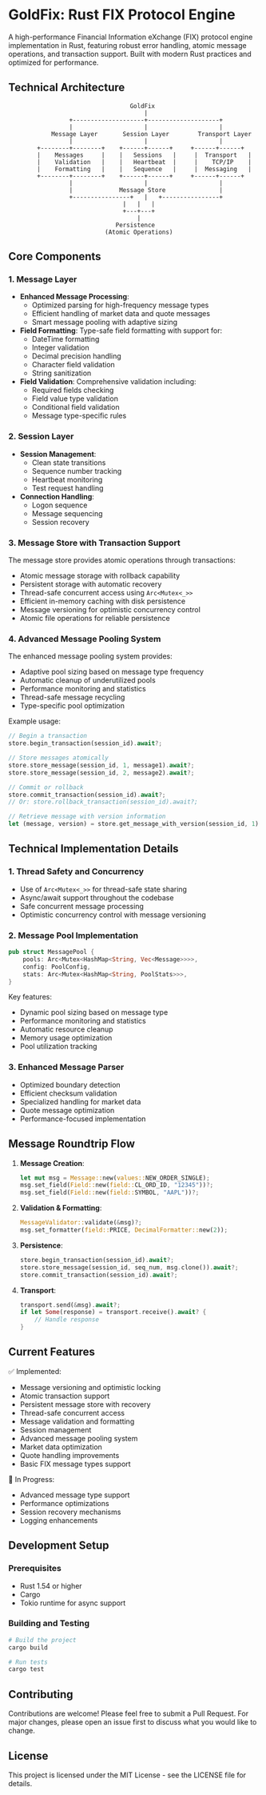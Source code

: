 # GoldFix: Rust FIX Protocol Engine

A high-performance Financial Information eXchange (FIX) protocol engine implementation in Rust, featuring robust error handling, atomic message operations, and transaction support. Built with modern Rust practices and optimized for performance.

## Technical Architecture

```
                                  GoldFix
                                      |
                 +--------------------+--------------------+
                 |                    |                    |
            Message Layer       Session Layer        Transport Layer
                 |                    |                    |
        +--------+--------+    +------+------+     +------+------+
        |    Messages     |    |   Sessions   |     |  Transport   |
        |    Validation   |    |   Heartbeat  |     |    TCP/IP    |
        |    Formatting   |    |   Sequence   |     |  Messaging   |
        +--------+--------+    +------+------+     +------+------+
                 |                    |                    |
                 |             Message Store               |
                 +----------------+   |   +----------------+
                                |   |   |
                                +---+---+
                                    |
                              Persistence
                           (Atomic Operations)
```

## Core Components

### 1. Message Layer
- **Enhanced Message Processing**: 
  - Optimized parsing for high-frequency message types
  - Efficient handling of market data and quote messages
  - Smart message pooling with adaptive sizing
- **Field Formatting**: Type-safe field formatting with support for:
  - DateTime formatting
  - Integer validation
  - Decimal precision handling
  - Character field validation
  - String sanitization
- **Field Validation**: Comprehensive validation including:
  - Required fields checking
  - Field value type validation
  - Conditional field validation
  - Message type-specific rules

### 2. Session Layer
- **Session Management**: 
  - Clean state transitions
  - Sequence number tracking
  - Heartbeat monitoring
  - Test request handling
- **Connection Handling**:
  - Logon sequence
  - Message sequencing
  - Session recovery

### 3. Message Store with Transaction Support
The message store provides atomic operations through transactions:
- Atomic message storage with rollback capability
- Persistent storage with automatic recovery
- Thread-safe concurrent access using `Arc<Mutex<_>>`
- Efficient in-memory caching with disk persistence
- Message versioning for optimistic concurrency control
- Atomic file operations for reliable persistence

### 4. Advanced Message Pooling System
The enhanced message pooling system provides:
- Adaptive pool sizing based on message type frequency
- Automatic cleanup of underutilized pools
- Performance monitoring and statistics
- Thread-safe message recycling
- Type-specific pool optimization

Example usage:
```rust
// Begin a transaction
store.begin_transaction(session_id).await?;

// Store messages atomically
store.store_message(session_id, 1, message1).await?;
store.store_message(session_id, 2, message2).await?;

// Commit or rollback
store.commit_transaction(session_id).await?;
// Or: store.rollback_transaction(session_id).await?;

// Retrieve message with version information
let (message, version) = store.get_message_with_version(session_id, 1).await?.unwrap();
```

## Technical Implementation Details

### 1. Thread Safety and Concurrency
- Use of `Arc<Mutex<_>>` for thread-safe state sharing
- Async/await support throughout the codebase
- Safe concurrent message processing
- Optimistic concurrency control with message versioning

### 2. Message Pool Implementation
```rust
pub struct MessagePool {
    pools: Arc<Mutex<HashMap<String, Vec<Message>>>>,
    config: PoolConfig,
    stats: Arc<Mutex<HashMap<String, PoolStats>>>,
}
```

Key features:
- Dynamic pool sizing based on message type
- Performance monitoring and statistics
- Automatic resource cleanup
- Memory usage optimization
- Pool utilization tracking

### 3. Enhanced Message Parser
- Optimized boundary detection
- Efficient checksum validation
- Specialized handling for market data
- Quote message optimization
- Performance-focused implementation

## Message Roundtrip Flow
1. **Message Creation**:
   ```rust
   let mut msg = Message::new(values::NEW_ORDER_SINGLE);
   msg.set_field(Field::new(field::CL_ORD_ID, "12345"))?;
   msg.set_field(Field::new(field::SYMBOL, "AAPL"))?;
   ```

2. **Validation & Formatting**:
   ```rust
   MessageValidator::validate(&msg)?;
   msg.set_formatter(field::PRICE, DecimalFormatter::new(2));
   ```

3. **Persistence**:
   ```rust
   store.begin_transaction(session_id).await?;
   store.store_message(session_id, seq_num, msg.clone()).await?;
   store.commit_transaction(session_id).await?;
   ```

4. **Transport**:
   ```rust
   transport.send(&msg).await?;
   if let Some(response) = transport.receive().await? {
       // Handle response
   }
   ```

## Current Features
✅ Implemented:
- Message versioning and optimistic locking
- Atomic transaction support
- Persistent message store with recovery
- Thread-safe concurrent access
- Message validation and formatting
- Session management
- Advanced message pooling system
- Market data optimization
- Quote handling improvements
- Basic FIX message types support

🔄 In Progress:
- Advanced message type support
- Performance optimizations
- Session recovery mechanisms
- Logging enhancements

## Development Setup

### Prerequisites
- Rust 1.54 or higher
- Cargo
- Tokio runtime for async support

### Building and Testing
```bash
# Build the project
cargo build

# Run tests
cargo test
```

## Contributing
Contributions are welcome! Please feel free to submit a Pull Request. For major changes, please open an issue first to discuss what you would like to change.

## License
This project is licensed under the MIT License - see the LICENSE file for details.